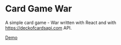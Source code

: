 # Card Game War
A simple card game - War written with React and with https://deckofcardsapi.com API.

[Demo](https://zjemsosne.github.io/Card-Game-War/)
